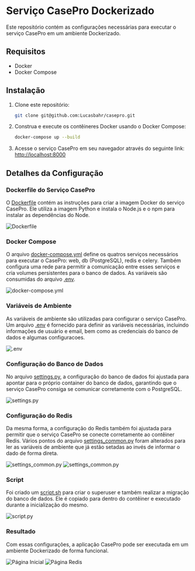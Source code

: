 # Serviço CasePro Dockerizado

Este repositório contém as configurações necessárias para executar o serviço CasePro em um ambiente Dockerizado.

## Requisitos

- Docker
- Docker Compose

## Instalação

1. Clone este repositório:

    ```bash
    git clone git@github.com:Lucasbahr/casepro.git
    ```

2. Construa e execute os contêineres Docker usando o Docker Compose:

    ```bash
    docker-compose up --build
    ```

3. Acesse o serviço CasePro em seu navegador através do seguinte link: [http://localhost:8000](http://localhost:8000)

## Detalhes da Configuração

### Dockerfile do Serviço CasePro

O [Dockerfile](Dockerfile)  contém as instruções para criar a imagem Docker do serviço CasePro. Ele utiliza a imagem Python e instala o Node.js e o npm para instalar as dependências do Node.

![Dockerfile](images/dockerfile.png)

### Docker Compose

O arquivo [docker-compose.yml](docker-compose.yml) define os quatros serviços necessários para executar o CasePro: web, db (PostgreSQL), redis e celery. Também configura uma rede para permitir a comunicação entre esses serviços e cria volumes persistentes para o banco de dados. As variáveis são consumidas do arquivo [.env](.env).

![docker-compose.yml](images/docker-compose.png)

### Variáveis de Ambiente

As variáveis de ambiente são utilizadas para configurar o serviço CasePro. Um arquivo [.env](.env) é fornecido para definir as variáveis necessárias, incluindo informações de usuário e email, bem como as credenciais do banco de dados e algumas configuracoes.

![.env](images/env.png)

### Configuração do Banco de Dados

No arquivo [settings.py](casepro/settings.py), a configuração do banco de dados foi ajustada para apontar para o próprio container do banco de dados, garantindo que o serviço CasePro consiga se comunicar corretamente com o PostgreSQL.

![settings.py](images/settings.png)

### Configuração do Redis

Da mesma forma, a configuração do Redis também foi ajustada para permitir que o serviço CasePro se conecte corretamente ao contêiner Redis. Vários pontos do arquivo [settings_common.py](casepro/settings_common.py) foram alterados para ler as variáveis de ambiente que já estão setadas ao invés de informar o dado de forma direta.


![settings_common.py](images/redis-cache.png)
![settings_common.py](images/celery.png)

### Script

Foi criado um [script.sh](script.sh)  para criar o superuser e também realizar a migração do banco de dados. Ele é copiado para dentro do contêiner e executado durante a inicialização do mesmo.

![script.py](images/script.png)

### Resultado

Com essas configurações, a aplicação CasePro pode ser executada em um ambiente Dockerizado de forma funcional.

![Página Inicial](images/pagina%20inicial.png)
![Página Redis](images/pagina%20redis.png)
